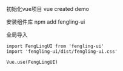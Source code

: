 初始化vue项目 vue created demo

安装组件库 npm add fengling-ui

全局导入 

```
import FengLingUI from 'fengling-ui' 
import 'fengling-ui/dist/fengling-ui.css'

Vue.use(FengLingUI)
```